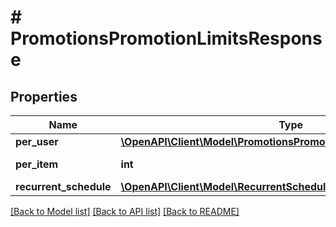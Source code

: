 # # PromotionsPromotionLimitsResponse

## Properties

Name | Type | Description | Notes
------------ | ------------- | ------------- | -------------
**per_user** | [**\OpenAPI\Client\Model\PromotionsPromotionLimitsResponsePerUser**](PromotionsPromotionLimitsResponsePerUser.md) |  | [optional]
**per_item** | **int** | Global item limitation. | [optional]
**recurrent_schedule** | [**\OpenAPI\Client\Model\RecurrentScheduleResponse**](RecurrentScheduleResponse.md) |  | [optional]

[[Back to Model list]](../../README.md#models) [[Back to API list]](../../README.md#endpoints) [[Back to README]](../../README.md)
